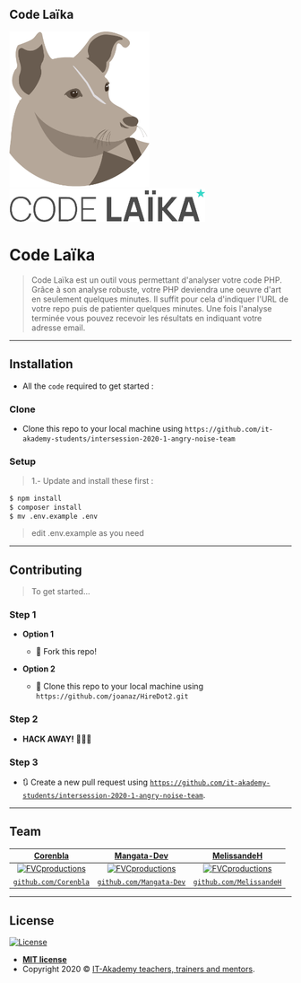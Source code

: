 ## Code Laïka

<img src="public/images/laika.png" width="250" style="object-fit:cover;"/>
<img src="public/images/logodark.png" />

# Code Laïka

> Code Laïka est un outil vous permettant d'analyser votre code PHP. Grâce à son analyse robuste, votre PHP deviendra une oeuvre d'art en seulement quelques minutes. Il suffit pour cela d'indiquer l'URL de votre repo puis de patienter quelques minutes. Une fois l'analyse terminée vous pouvez recevoir les résultats en indiquant votre adresse email. 

---

## Installation

- All the `code` required to get started :

### Clone

- Clone this repo to your local machine using `https://github.com/it-akademy-students/intersession-2020-1-angry-noise-team`

### Setup

> 1.- Update and install these first :

```shell
$ npm install
$ composer install
$ mv .env.example .env
```

> edit .env.example as you need

---


## Contributing

> To get started...

### Step 1

- **Option 1**
    - 🍴 Fork this repo!

- **Option 2**
    - 👯 Clone this repo to your local machine using `https://github.com/joanaz/HireDot2.git`

### Step 2

- **HACK AWAY!** 🔨🔨🔨

### Step 3

- 🔃 Create a new pull request using <a href="https://github.com/it-akademy-students/intersession-2020-1-angry-noise-team" target="_blank">`https://github.com/it-akademy-students/intersession-2020-1-angry-noise-team`</a>.

---

## Team

| <a href="https://github.com/Corenbla" target="_blank">**Corenbla**</a> | <a href="https://github.com/Mangata-Dev" target="_blank">**Mangata-Dev**</a> | <a href="https://github.com/MelissandeH" target="_blank">**MelissandeH**</a> |
| :---: |:---:| :---:|
| [![FVCproductions](https://avatars2.githubusercontent.com/u/46323869?s=460&u=4e0f7c3724d1bfe73e34ae08ef683dab0fe1c12d&v=4?s=200)](https://github.com/Corenbla)    | [![FVCproductions](https://avatars1.githubusercontent.com/u/44689875?s=460&v=4?s=200)](https://github.com/Mangata-Dev) | [![FVCproductions](https://avatars0.githubusercontent.com/u/35277280?s=460&u=b45bf290db4fc303a207117689b3be2fb8e96d1d&v=4?s=200)](https://github.com/MelissandeH)  |
| <a href="https://github.com/Corenbla" target="_blank">`github.com/Corenbla`</a> | <a href="https://github.com/Mangata-Dev" target="_blank">`github.com/Mangata-Dev`</a> | <a href="https://github.com/MelissandeH" target="_blank">`github.com/MelissandeH`</a> |

---

## License

[![License](http://img.shields.io/:license-mit-blue.svg?style=flat-square)](http://badges.mit-license.org)

- **[MIT license](http://opensource.org/licenses/mit-license.php)**
- Copyright 2020 © <a href="https://github.com/itakademy" target="_blank">IT-Akademy teachers, trainers and mentors</a>.
